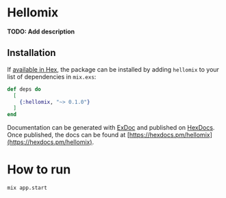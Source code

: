 # Hellomix

**TODO: Add description**

## Installation

If [available in Hex](https://hex.pm/docs/publish), the package can be installed
by adding `hellomix` to your list of dependencies in `mix.exs`:

```elixir
def deps do
  [
    {:hellomix, "~> 0.1.0"}
  ]
end
```

Documentation can be generated with [ExDoc](https://github.com/elixir-lang/ex_doc)
and published on [HexDocs](https://hexdocs.pm). Once published, the docs can
be found at [https://hexdocs.pm/hellomix](https://hexdocs.pm/hellomix).


# How to run

```
mix app.start
```

